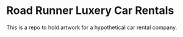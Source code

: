 # Road Runner Luxery Car Rentals
This is a repo to hold artwork for a hypothetical car rental company.
